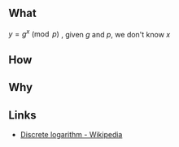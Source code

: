 ## What
$y = g^{x} \pmod p$ , given $g$ and $p$, we don't know $x$

## How


## Why


## Links
- [Discrete logarithm - Wikipedia](https://en.wikipedia.org/wiki/Discrete_logarithm)